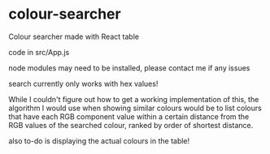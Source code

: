 # colour-searcher
Colour searcher made with React table

code in src/App.js

node modules may need to be installed, please contact me if any issues

search currently only works with hex values!

While I couldn't figure out how to get a working implementation of this, 
the algorithm I would use when showing similar colours would be to list colours that have 
each RGB component value within a certain distance from the RGB values of the searched colour, 
ranked by order of shortest distance.

also to-do is displaying the actual colours in the table!

         
